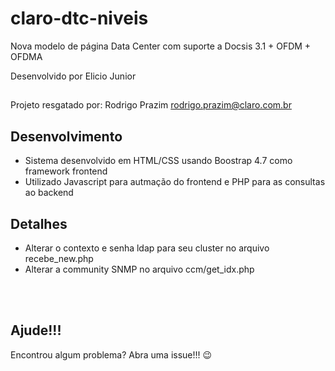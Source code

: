 # claro-dtc-niveis

Nova modelo de página Data Center com suporte a Docsis 3.1 + OFDM + OFDMA

Desenvolvido por Elicio Junior

##

Projeto resgatado por: Rodrigo Prazim <rodrigo.prazim@claro.com.br>

## Desenvolvimento
* Sistema desenvolvido em HTML/CSS usando Boostrap 4.7 como framework frontend
* Utilizado Javascript para autmação do frontend e PHP para as consultas ao backend

## Detalhes
* Alterar o contexto e senha ldap para seu cluster no arquivo recebe_new.php
* Alterar a community SNMP no arquivo ccm/get_idx.php

<br><br>

## Ajude!!!
Encontrou algum problema? Abra uma issue!!! :wink: <br>
